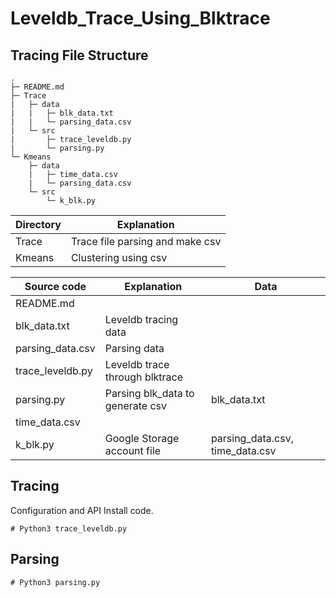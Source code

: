 # Leveldb_Trace_Using_Blktrace

## Tracing File Structure

```
.
├─ README.md
├─ Trace
|   ├─ data
|   |   ├─ blk_data.txt
|   |   └─ parsing_data.csv
|   └─ src
|       ├─ trace_leveldb.py
|       └─ parsing.py
└─ Kmeans
    ├─ data
    |   ├─ time_data.csv
    |   └─ parsing_data.csv
    └─ src
        └─ k_blk.py
```

|Directory|Explanation|
|---------|-----------|
|Trace| Trace file parsing and make csv |
|Kmeans| Clustering using csv |


|Source code|Explanation|Data|
|----|-----------|------|
|README.md|||
|blk_data.txt| Leveldb tracing data ||
|parsing_data.csv| Parsing data ||
|trace_leveldb.py| Leveldb trace through blktrace ||
|parsing.py| Parsing blk_data to generate csv |blk_data.txt|
|time_data.csv|  ||
|k_blk.py| Google Storage account file |parsing_data.csv, time_data.csv|


## Tracing

Configuration and API Install code.

	# Python3 trace_leveldb.py


## Parsing
	
	# Python3 parsing.py
